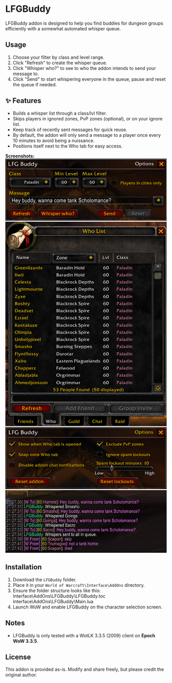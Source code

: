 # LFGBuddy

LFGBuddy addon is designed to help you find buddies for dungeon groups efficiently with a somewhat automated whisper queue.

## Usage

1. Choose your filter by class and level range.
2. Click "Refresh" to create the whisper queue.
3. Click "Whisper who?" to see to who the addon intends to send your message to.
4. Click "Send" to start whispering everyone in the queue, pause and reset the queue if needed.

## ✨ Features

  - Builds a whisper list through a class/lvl filter.  
  - Skips players in ignored zones, PvP zones (optional), or on your ignore list.  
  - Keep track of recently sent messages for quick reuse.
  - By default, the addon will only send a message to a player once every 10 minutes to avoid being a nuissance.
  - Positions itself next to the Who tab for easy access.

**Screenshots:**  
![Main](images/lfgbuddy-mainwindow.png)
![Options](images/lfgbuddy-who.png)
![Whispers](images/lfgbuddy2.png)
![Whispers](images/lfgbuddy3.png)

## Installation

1. Download the `LFGBuddy` folder.
2. Place it in your `World of Warcraft\Interface\AddOns` directory.
3. Ensure the folder structure looks like this:
Interface\AddOns\LFGBuddy\LFGBuddy.toc
Interface\AddOns\LFGBuddy\Main.lua
4. Launch WoW and enable LFGBuddy on the character selection screen.

## Notes

- LFGBuddy is only tested with a WotLK 3.3.5 (2009) client on **Epoch WoW 3.3.5**.  

## License

This addon is provided as-is. Modify and share freely, but please credit the original author.

